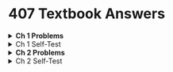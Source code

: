 # 407 Textbook Answers
<details>
<summary><b>Ch 1 Problems</b></summary>
  <details>
  <summary><i> Ch1 Problems 1-10 </i></summary>
    
  ![01a](answers/Chapter1/Problems/01a.png)
  ![01b](answers/Chapter1/Problems/01b.png)
  ![02](answers/Chapter1/Problems/02.png)
  ![03](answers/Chapter1/Problems/03.png)
  ![04](answers/Chapter1/Problems/04.png)
  ![05](answers/Chapter1/Problems/05.png)
  ![06](answers/Chapter1/Problems/06.png)
  ![07a](answers/Chapter1/Problems/07a.png)
  ![07b](answers/Chapter1/Problems/07b.png)
  ![07c](answers/Chapter1/Problems/07c.png)
  ![07d](answers/Chapter1/Problems/07d.png)
  ![08a](answers/Chapter1/Problems/08a.png)
  ![08b](answers/Chapter1/Problems/08b.png)
  ![08c](answers/Chapter1/Problems/08c.png)
  ![08d](answers/Chapter1/Problems/08d.png)
  ![09](answers/Chapter1/Problems/09.png)
  ![10a](answers/Chapter1/Problems/10a.png)
  ![10b](answers/Chapter1/Problems/10b.png)
  ![10c](answers/Chapter1/Problems/10c.png)
  ![10d](answers/Chapter1/Problems/10d.png)
  ![10e](answers/Chapter1/Problems/10e.png)
  </details>

  <details>
  <summary><i> Ch1 Problems 11-20 </i></summary>
  
  ![11a](answers/Chapter1/Problems/11a.png)
  ![11b](answers/Chapter1/Problems/11b.png)
  ![11c](answers/Chapter1/Problems/11c.png)
  ![12a](answers/Chapter1/Problems/12a.png)
  ![12b](answers/Chapter1/Problems/12b.png)
  ![13](answers/Chapter1/Problems/13.png)
  ![14](answers/Chapter1/Problems/14.png)
  ![15](answers/Chapter1/Problems/15.png)
  ![16a](answers/Chapter1/Problems/16a.png)
  ![16b](answers/Chapter1/Problems/16b.png)
  ![17](answers/Chapter1/Problems/17.png)
  ![18](answers/Chapter1/Problems/18.png)
  ![19a](answers/Chapter1/Problems/19a.png)
  ![19b](answers/Chapter1/Problems/19b.png)
  ![19c](answers/Chapter1/Problems/19c.png)
  ![20a](answers/Chapter1/Problems/20a.png)
  ![20b](answers/Chapter1/Problems/20b.png)
  </details>
  
  <details>
  <summary><i> Ch 1 Problems 21-30 </i></summary>
  
  ![21](answers/Chapter1/Problems/21.png)
  ![22](answers/Chapter1/Problems/22.png)
  ![23](answers/Chapter1/Problems/23.png)
  ![24](answers/Chapter1/Problems/24.png)
  ![25](answers/Chapter1/Problems/25.png)
  ![26](answers/Chapter1/Problems/26.png)
  ![27](answers/Chapter1/Problems/27.png)
  ![28](answers/Chapter1/Problems/28.png)
  ![29](answers/Chapter1/Problems/29.png)
  ![30](answers/Chapter1/Problems/30.png)
  ![31](answers/Chapter1/Problems/31.png)
  ![32](answers/Chapter1/Problems/32.png)
  ![33a](answers/Chapter1/Problems/33a.png)
  ![33b](answers/Chapter1/Problems/33b.png)
  </details>

</details>


<details>
<summary>Ch 1 Self-Test</summary>

  <details>
  <summary><i> Ch 1 Self-Test 1-10 </i></summary>
    
  ![01](answers/Chapter1/Self-Test/01.png)
  ![02](answers/Chapter1/Self-Test/02.png)
  ![03](answers/Chapter1/Self-Test/03.png)
  ![04](answers/Chapter1/Self-Test/04.png)
  ![05](answers/Chapter1/Self-Test/05.png)
  ![06](answers/Chapter1/Self-Test/06.png)
  ![07](answers/Chapter1/Self-Test/07.png)
  ![08](answers/Chapter1/Self-Test/08.png)
  ![09](answers/Chapter1/Self-Test/09.png)
  ![10](answers/Chapter1/Self-Test/10.png)
  </details>

  <details>
  <summary><i> Ch 1 Self-Test 11-20 </i></summary>
    
  ![11](answers/Chapter1/Self-Test/11.png)
  ![12](answers/Chapter1/Self-Test/12.png)
  ![13](answers/Chapter1/Self-Test/13.png)
  ![14](answers/Chapter1/Self-Test/14.png)
  ![15](answers/Chapter1/Self-Test/15.png)
  ![16](answers/Chapter1/Self-Test/16.png)
  ![17](answers/Chapter1/Self-Test/17.png)
  ![18](answers/Chapter1/Self-Test/18.png)
  ![19](answers/Chapter1/Self-Test/19.png)
  </details>
</details>

<details>
<summary><b> Ch 2 Problems</b></summary>

  <details>
  <summary><i> >Ch 2 Problems 1-10 </i></summary>
    
  ![01](answers/Chapter2/Problems/01.png)
  ![02](answers/Chapter2/Problems/02.png)
  ![03](answers/Chapter2/Problems/03.png)
  ![04a](answers/Chapter2/Problems/04a.png)
  ![04b](answers/Chapter2/Problems/04b.png)
  ![05a](answers/Chapter2/Problems/05a.png)
  ![05b](answers/Chapter2/Problems/05b.png)
  ![05c](answers/Chapter2/Problems/05c.png)
  ![05d](answers/Chapter2/Problems/05d.png)
  ![06a](answers/Chapter2/Problems/06a.png)
  ![06b](answers/Chapter2/Problems/06b.png)
  ![06c](answers/Chapter2/Problems/06c.png)
  ![06d](answers/Chapter2/Problems/06d.png)
  ![07a](answers/Chapter2/Problems/07a.png)
  ![07b](answers/Chapter2/Problems/07b.png)
  ![07c](answers/Chapter2/Problems/07c.png)
  ![08a](answers/Chapter2/Problems/08a.png)
  ![08b](answers/Chapter2/Problems/08b.png)
  ![08c](answers/Chapter2/Problems/08c.png)
  ![09](answers/Chapter2/Problems/09.png)
  ![10a](answers/Chapter2/Problems/10a.png)
  ![10b](answers/Chapter2/Problems/10b.png)
  </details>
  
  <details>
  <summary><i> >Ch 2 Problems 11-20 </i></summary>
  
  ![11a](answers/Chapter2/Problems/11a.png)
  ![11b](answers/Chapter2/Problems/11b.png)
  ![12a](answers/Chapter2/Problems/12a.png)
  ![12b](answers/Chapter2/Problems/12b.png)
  ![12c](answers/Chapter2/Problems/12c.png)
  ![13a](answers/Chapter2/Problems/13a.png)
  ![13b](answers/Chapter2/Problems/13b.png)
  ![13c](answers/Chapter2/Problems/13c.png)
  ![13d](answers/Chapter2/Problems/13d.png)
  ![13e](answers/Chapter2/Problems/13e.png)
  ![14](answers/Chapter2/Problems/14.png)
  ![15a](answers/Chapter2/Problems/15a.png)
  ![15b](answers/Chapter2/Problems/15b.png)
  ![15c](answers/Chapter2/Problems/15c.png)
  ![15d](answers/Chapter2/Problems/15d.png)
  ![15e](answers/Chapter2/Problems/15e.png)
  ![16a](answers/Chapter2/Problems/16a.png)
  ![16b](answers/Chapter2/Problems/16b.png)
  ![16c](answers/Chapter2/Problems/16c.png)
  ![16d](answers/Chapter2/Problems/16d.png)
  ![16e](answers/Chapter2/Problems/16e.png)
  ![16f](answers/Chapter2/Problems/16f.png)
  ![16g](answers/Chapter2/Problems/16g.png)
  ![17](answers/Chapter2/Problems/17.png)
  ![18](answers/Chapter2/Problems/18.png)
  ![19](answers/Chapter2/Problems/19.png)
  ![20](answers/Chapter2/Problems/20.png)
  </details>
  
  <details>
  <summary><i> >Ch 2 Problems 21-30 </i></summary>
  
  ![21a](answers/Chapter2/Problems/21a.png)
  ![21b](answers/Chapter2/Problems/21b.png)
  ![22](answers/Chapter2/Problems/22.png)
  ![23](answers/Chapter2/Problems/23.png)
  ![24](answers/Chapter2/Problems/24.png)
  ![25](answers/Chapter2/Problems/25.png)
  ![26](answers/Chapter2/Problems/26.png)
  ![27](answers/Chapter2/Problems/27.png)
  ![28a](answers/Chapter2/Problems/28a.png)
  ![28b](answers/Chapter2/Problems/28b.png)
  ![29aa](answers/Chapter2/Problems/29aa.png)
  ![29b](answers/Chapter2/Problems/29b.png)
  ![29c](answers/Chapter2/Problems/29c.png)
  ![30a](answers/Chapter2/Problems/30a.png)
  ![30b](answers/Chapter2/Problems/30b.png)
  ![30c](answers/Chapter2/Problems/30c.png)
  </details>
  
  <details>
  <summary><i> >Ch 2 Problems 31-40 </i></summary>
  
  ![31a](answers/Chapter2/Problems/31a.png)
  ![31b](answers/Chapter2/Problems/31b.png)
  ![32](answers/Chapter2/Problems/32.png)
  ![33](answers/Chapter2/Problems/33.png)
  ![34](answers/Chapter2/Problems/34.png)
  ![35a](answers/Chapter2/Problems/35a.png)
  ![35b](answers/Chapter2/Problems/35b.png)
  ![35c](answers/Chapter2/Problems/35c.png)
  ![35d](answers/Chapter2/Problems/35d.png)
  ![36a](answers/Chapter2/Problems/36a.png)
  ![36b](answers/Chapter2/Problems/36b.png)
  ![37a](answers/Chapter2/Problems/37a.png)
  ![37b](answers/Chapter2/Problems/37b.png)
  ![38](answers/Chapter2/Problems/38.png)
  ![39](answers/Chapter2/Problems/39.png)
  ![40](answers/Chapter2/Problems/40.png)
  </details>
  
  <details>
  <summary><i> >Ch 2 Problems 41-56 </i></summary>
  
  ![41](answers/Chapter2/Problems/41.png)
  ![42](answers/Chapter2/Problems/42.png)
  ![43a](answers/Chapter2/Problems/43a.png)
  ![43b](answers/Chapter2/Problems/43b.png)
  ![44a](answers/Chapter2/Problems/44a.png)
  ![44b](answers/Chapter2/Problems/44b.png)
  ![44c](answers/Chapter2/Problems/44c.png)
  ![45a](answers/Chapter2/Problems/45a.png)
  ![45b](answers/Chapter2/Problems/45b.png)
  ![46](answers/Chapter2/Problems/46.png)
  ![47](answers/Chapter2/Problems/47.png)
  ![48](answers/Chapter2/Problems/48.png)
  ![49](answers/Chapter2/Problems/49.png)
  ![50](answers/Chapter2/Problems/50.png)
  ![51](answers/Chapter2/Problems/51.png)
  ![52a](answers/Chapter2/Problems/52a.png)
  ![52b](answers/Chapter2/Problems/52b.png)
  ![53](answers/Chapter2/Problems/53.png)
  ![54](answers/Chapter2/Problems/54.png)
  ![55a](answers/Chapter2/Problems/55a.png)
  ![55b](answers/Chapter2/Problems/55b.png)
  ![56](answers/Chapter2/Problems/56.png)
  </details>

</details>



<details>
<summary>Ch 2 Self-Test</summary>

<details>
<summary>Self-Test Questions 1-10</summary>
  
![01a](answers/Chapter2/Self-Test/01a.png)
![01b](answers/Chapter2/Self-Test/01b.png)
![01c](answers/Chapter2/Self-Test/01c.png)
![01d](answers/Chapter2/Self-Test/01d.png)
![01e](answers/Chapter2/Self-Test/01e.png)
![01f](answers/Chapter2/Self-Test/01f.png)
![02a](answers/Chapter2/Self-Test/02a.png)
![02b](answers/Chapter2/Self-Test/02b.png)
![03](answers/Chapter2/Self-Test/03.png)
![04](answers/Chapter2/Self-Test/04.png)
![05a](answers/Chapter2/Self-Test/05a.png)
![05b](answers/Chapter2/Self-Test/05b.png)
![06](answers/Chapter2/Self-Test/06.png)
![07a](answers/Chapter2/Self-Test/07a.png)
![07b](answers/Chapter2/Self-Test/07b.png)
![07c](answers/Chapter2/Self-Test/07c.png)
![08a](answers/Chapter2/Self-Test/08a.png)
![08b](answers/Chapter2/Self-Test/08b.png)
![08c](answers/Chapter2/Self-Test/08c.png)
![09a](answers/Chapter2/Self-Test/09a.png)
![09b](answers/Chapter2/Self-Test/09b.png)
![10](answers/Chapter2/Self-Test/10.png)
</details>
<details>
<summary>Self-Test Questions 11-20</summary>
  
![11](answers/Chapter2/Self-Test/11.png)
![12](answers/Chapter2/Self-Test/12.png)
![13](answers/Chapter2/Self-Test/13.png)
![14](answers/Chapter2/Self-Test/14.png)
![15](answers/Chapter2/Self-Test/15.png)
![16](answers/Chapter2/Self-Test/16.png)
![17](answers/Chapter2/Self-Test/17.png)
![18a](answers/Chapter2/Self-Test/18a.png)
![18b](answers/Chapter2/Self-Test/18b.png)
![18c](answers/Chapter2/Self-Test/18c.png)
![18d](answers/Chapter2/Self-Test/18d.png)
![19a](answers/Chapter2/Self-Test/19a.png)
![19b](answers/Chapter2/Self-Test/19b.png)
![20](answers/Chapter2/Self-Test/20.png)
</details>
</details>
